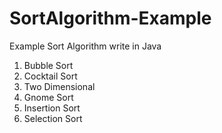 SortAlgorithm-Example
=====================

Example Sort Algorithm write in Java

1. Bubble Sort
2. Cocktail Sort
3. Two Dimensional
4. Gnome Sort
5. Insertion Sort
6. Selection Sort
